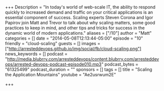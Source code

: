 +++
Description = "In today's world of web-scale IT, the ability to respond quickly to increased demand and traffic on your critical applications is an essential component of success. Scaling experts Steven Corona and Igor Papirov join Matt and Trevor to talk about why scaling matters, some good practices to keep in mind, and other tips and tricks for success in the dynamic world of modern applications."
aliases = ["/10"]
author = "Matt"
categories = []
date = "2014-05-08T12:13:44-05:00"
episode = "10"
friendly = "cloud-scaling"
guests = []
images = ["http://arresteddevops.github.io/img/social/fb/cloud-scaling.png"]
news_keywords = []
podcast = "http://media.blubrry.com/arresteddevops/content.blubrry.com/arresteddevops/arrested-devops-podcast-episode010.mp3"
podcast_bytes = "61325499"
podcast_duration = ""
sponsors = []
tags = []
title = "Scaling the Application Mountains"
youtube = "Ae2usrwum2E"

+++
